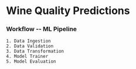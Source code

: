 # Wine Quality Predictions

### Workflow -- ML Pipeline

    1. Data Ingestion
    2. Data Validation
    3. Data Transformation
    4. Model Trainer
    5. Model Evaluation
